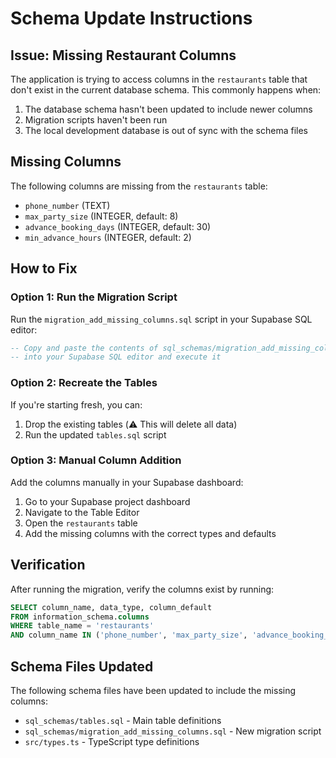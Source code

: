 # Schema Update Instructions

## Issue: Missing Restaurant Columns

The application is trying to access columns in the `restaurants` table that don't exist in the current database schema. This commonly happens when:

1. The database schema hasn't been updated to include newer columns
2. Migration scripts haven't been run
3. The local development database is out of sync with the schema files

## Missing Columns

The following columns are missing from the `restaurants` table:

- `phone_number` (TEXT)
- `max_party_size` (INTEGER, default: 8)
- `advance_booking_days` (INTEGER, default: 30)
- `min_advance_hours` (INTEGER, default: 2)

## How to Fix

### Option 1: Run the Migration Script

Run the `migration_add_missing_columns.sql` script in your Supabase SQL editor:

```sql
-- Copy and paste the contents of sql_schemas/migration_add_missing_columns.sql
-- into your Supabase SQL editor and execute it
```

### Option 2: Recreate the Tables

If you're starting fresh, you can:

1. Drop the existing tables (⚠️ This will delete all data)
2. Run the updated `tables.sql` script

### Option 3: Manual Column Addition

Add the columns manually in your Supabase dashboard:

1. Go to your Supabase project dashboard
2. Navigate to the Table Editor
3. Open the `restaurants` table
4. Add the missing columns with the correct types and defaults

## Verification

After running the migration, verify the columns exist by running:

```sql
SELECT column_name, data_type, column_default
FROM information_schema.columns
WHERE table_name = 'restaurants'
AND column_name IN ('phone_number', 'max_party_size', 'advance_booking_days', 'min_advance_hours');
```

## Schema Files Updated

The following schema files have been updated to include the missing columns:

- `sql_schemas/tables.sql` - Main table definitions
- `sql_schemas/migration_add_missing_columns.sql` - New migration script
- `src/types.ts` - TypeScript type definitions
